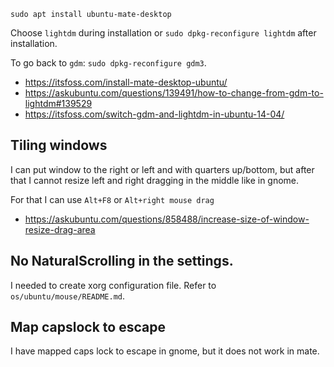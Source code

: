 `sudo apt install ubuntu-mate-desktop`

Choose `lightdm` during installation or `sudo dpkg-reconfigure lightdm` after installation.

To go back to `gdm`: `sudo dpkg-reconfigure gdm3`.

- https://itsfoss.com/install-mate-desktop-ubuntu/
- https://askubuntu.com/questions/139491/how-to-change-from-gdm-to-lightdm#139529
- https://itsfoss.com/switch-gdm-and-lightdm-in-ubuntu-14-04/

## Tiling windows

I can put window to the right or left and with quarters up/bottom, but after that I cannot resize left and right dragging in the middle like in gnome.

For that I can use `Alt+F8` or `Alt+right mouse drag`

- https://askubuntu.com/questions/858488/increase-size-of-window-resize-drag-area

## No NaturalScrolling in the settings.

I needed to create xorg configuration file. Refer to `os/ubuntu/mouse/README.md`.

## Map capslock to escape

I have mapped caps lock to escape in gnome, but it does not work in mate.
